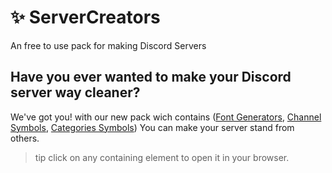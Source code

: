 # ✨ ServerCreators
An free to use pack for making Discord Servers

## Have you ever wanted to make your Discord server way cleaner?
We've got you! with our new pack wich contains ([Font Generators](https://github.com/Alangopro/ServerCreators/blob/main/FontGenerators.md), [Channel Symbols](https://github.com/Alangopro/ServerCreators/blob/main/ChannelSymbols.md), [Categories Symbols](https://github.com/Alangopro/ServerCreators/blob/main/CategoriesSymbols))
You can make your server stand from others.

> tip click on any containing element to open it in your browser.
